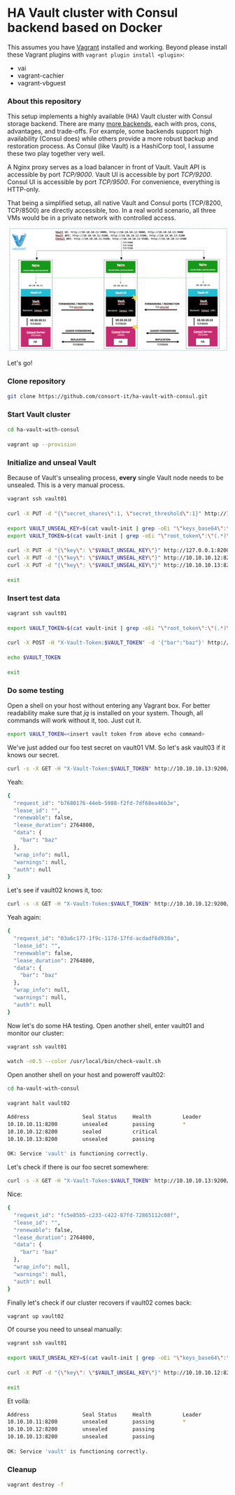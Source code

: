 # HA Vault cluster with Consul backend based on Docker

This assumes you have [Vagrant](https://www.vagrantup.com/) installed and working. Beyond please install these Vagrant plugins with  ```vagrant plugin install <plugin>```:

- vai
- vagrant-cachier
- vagrant-vbguest

### About this repository

This setup implements a highly available (HA) Vault cluster with Consul storage backend. There are many [more backends](https://www.vaultproject.io/docs/configuration/storage/index.html), each with pros, cons, advantages, and trade-offs. For example, some backends support high availability (Consul does) while others provide a more robust backup and restoration process. As Consul (like Vault) is a HashiCorp tool, I assume these two play together very well.

A Nginx proxy serves as a load balancer in front of Vault. Vault API is accessible by port _TCP/9000_. Vault UI is accessible by port _TCP/9200_. Consul UI is accessible by port _TCP/9500_. For convenience, everything is HTTP-only.

That being a simplified setup, all native Vault and Consul ports (TCP/8200, TCP/8500) are directly accessible, too. In a real world scenario, all three VMs would be in a private network with controlled access.

![Vagrant HA Vault cluster with Consul backend](vagrant-ha-vault-with-consul.png "Vagrant HA Vault cluster with Consul backend")

Let's go!

### Clone repository

```bash
git clone https://github.com/consort-it/ha-vault-with-consul.git
```

### Start Vault cluster

```bash
cd ha-vault-with-consul

vagrant up --provision
```

### Initialize and unseal Vault

Because of Vault's unsealing process, __every__ single Vault node needs to be unsealed. This is a very manual process.

```bash
vagrant ssh vault01

curl -X PUT -d "{\"secret_shares\":1, \"secret_threshold\":1}" http://127.0.0.1:8200/v1/sys/init | tee vault-init

export VAULT_UNSEAL_KEY=$(cat vault-init | grep -oEi "\"keys_base64\":\[\"(.*)\"\]" | grep -oEi "\[\"(\S*)\"\]" | sed 's/\["//g' | sed 's/"\]//g')
export VAULT_TOKEN=$(cat vault-init | grep -oEi "\"root_token\":\"(.*)\"" | grep -oEi ":\"(\S*)\"" | sed 's/://g' | sed 's/\"//g')

curl -X PUT -d "{\"key\": \"$VAULT_UNSEAL_KEY\"}" http://127.0.0.1:8200/v1/sys/unseal
curl -X PUT -d "{\"key\": \"$VAULT_UNSEAL_KEY\"}" http://10.10.10.12:8200/v1/sys/unseal
curl -X PUT -d "{\"key\": \"$VAULT_UNSEAL_KEY\"}" http://10.10.10.13:8200/v1/sys/unseal

exit
```

### Insert test data

```bash
vagrant ssh vault01

export VAULT_TOKEN=$(cat vault-init | grep -oEi "\"root_token\":\"(.*)\"" | grep -oEi ":\"(\S*)\"" | sed 's/://g' | sed 's/\"//g')

curl -X POST -H "X-Vault-Token:$VAULT_TOKEN" -d '{"bar":"baz"}' http://127.0.0.1:8200/v1/secret/foo

echo $VAULT_TOKEN

exit
```

### Do some testing

Open a shell on your host without entering any Vagrant box. For better readability make sure that _jq_ is installed on your system. Though, all commands will work without it, too. Just cut it.

```bash
export VAULT_TOKEN=<insert vault token from above echo command>
```

We've just added our foo test secret on vault01 VM. So let's ask vault03 if it knows our secret.

```bash
curl -s -X GET -H "X-Vault-Token:$VAULT_TOKEN" http://10.10.10.13:9200/v1/secret/foo | jq .
```
Yeah:

```bash
{
  "request_id": "b7680176-44eb-5988-f2fd-7df68ea46b3e",
  "lease_id": "",
  "renewable": false,
  "lease_duration": 2764800,
  "data": {
    "bar": "baz"
  },
  "wrap_info": null,
  "warnings": null,
  "auth": null
}
```

Let's see if vault02 knows it, too:

```bash
curl -s -X GET -H "X-Vault-Token:$VAULT_TOKEN" http://10.10.10.12:9200/v1/secret/foo | jq .
```
Yeah again:

```bash
{
  "request_id": "03a6c177-1f9c-117d-17fd-acdadf6d938a",
  "lease_id": "",
  "renewable": false,
  "lease_duration": 2764800,
  "data": {
    "bar": "baz"
  },
  "wrap_info": null,
  "warnings": null,
  "auth": null
}
```

Now let's do some HA testing. Open another shell, enter vault01 and monitor our cluster:

```bash
vagrant ssh vault01

watch -n0.5 --color /usr/local/bin/check-vault.sh
```

Open another shell on your host and poweroff vault02:

```bash
cd ha-vault-with-consul

vagrant halt vault02
```

```bash
Address                 Seal Status     Health          Leader
10.10.10.11:8200        unsealed        passing         *
10.10.10.12:8200        sealed          critical
10.10.10.13:8200        unsealed        passing

OK: Service 'vault' is functioning correctly.
```

Let's check if there is our foo secret somewhere:

```bash
curl -s -X GET -H "X-Vault-Token:$VAULT_TOKEN" http://10.10.10.13:9200/v1/secret/foo | jq .
```

Nice:

```bash
{
  "request_id": "fc5e85b5-c233-c422-87fd-72865112c08f",
  "lease_id": "",
  "renewable": false,
  "lease_duration": 2764800,
  "data": {
    "bar": "baz"
  },
  "wrap_info": null,
  "warnings": null,
  "auth": null
}
```

Finally let's check if our cluster recovers if vault02 comes back:

```bash
vagrant up vault02
```

Of course you need to unseal manually:

```bash
vagrant ssh vault01

export VAULT_UNSEAL_KEY=$(cat vault-init | grep -oEi "\"keys_base64\":\[\"(.*)\"\]" | grep -oEi "\[\"(\S*)\"\]" | sed 's/\["//g' | sed 's/"\]//g')

curl -X PUT -d "{\"key\": \"$VAULT_UNSEAL_KEY\"}" http://10.10.10.12:8200/v1/sys/unseal

exit
```

Et voilà:

```bash
Address                 Seal Status     Health          Leader
10.10.10.11:8200        unsealed        passing         *
10.10.10.12:8200        unsealed        passing
10.10.10.13:8200        unsealed        passing

OK: Service 'vault' is functioning correctly.
```

### Cleanup

```bash
vagrant destroy -f
```
